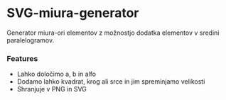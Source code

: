 # SVG-miura-generator

Generator miura-ori elementov z možnostjo dodatka elementov v sredini paralelogramov.

### Features

- Lahko določimo a, b in alfo  
- Dodamo lahko kvadrat, krog ali srce in jim spreminjamo velikosti  
- Shranjuje v PNG in SVG 
